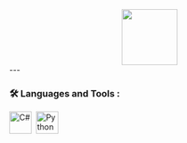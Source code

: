 <div id="header" align="center">
  <img src="https://media.giphy.com/media/M9gbBd9nbDrOTu1Mqx/giphy.gif" width="100"/>
</div>
---

### :hammer_and_wrench: Languages and Tools :
<div>
  <img src="[https://github.com/devicons/devicon/blob/master/icons/csharp/csharp-original.svg]" title="C#" alt="C#" width="40" height="40"/>&nbsp;
  <img src="[https://github.com/devicons/devicon/blob/master/icons/python/python-original.svg]" title="Python" alt="Python" width="40" height="40"/>&nbsp;

</div>
